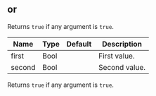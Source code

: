 ## or

Returns `true` if any argument is `true`.

 | Name   | Type | Default | Description   |
 |--------|------|---------|---------------|
 | first  | Bool |         | First value.  |
 | second | Bool |         | Second value. |

Returns `true` if any argument is `true`. 


